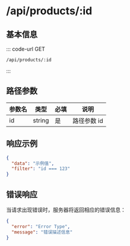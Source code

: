 # /api/products/:id

## 基本信息

::: code-url GET
```
/api/products/:id
```
:::

## 路径参数

| 参数名 | 类型     | 必填 | 说明      |
| --- | ------ | -- | ------- |
| id  | string | 是  | 路径参数 id |

## 响应示例

```json
{
  "data": "示例值",
  "filter": "id === 123"
}
```

## 错误响应

当请求出现错误时，服务器将返回相应的错误信息：

```json
{
  "error": "Error Type",
  "message": "错误描述信息"
}
```
